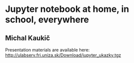 # Jupyter notebook at home, in school, everywhere

## Michal Kaukič

Presentation materials are available here: http://ulabserv.fri.uniza.sk/Download/jupyter_ukazky.tgz
